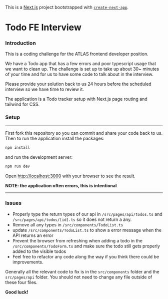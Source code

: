 This is a [Next.js](https://nextjs.org/) project bootstrapped with [`create-next-app`](https://github.com/vercel/next.js/tree/canary/packages/create-next-app).

# Todo FE Interview

### Introduction

This is a coding challenge for the ATLAS frontend developer position.

We have a Todo app that has a few errors and poor typescript usage that we want to clean up. The challenge is set up to take up about 30~ minutes of your time and for us to have some code to talk about in the interview.

Please provide your solution back to us 24 hours before the scheduled interview so we have time to review it.

The application is a Todo tracker setup with Next.js page routing and tailwind for CSS.

### Setup

---

First fork this repository so you can commit and share your code back to us.
Then to run the application install the packages:

```bash
npm install
```

and run the development server:

```bash
npm run dev
```

Open [http://localhost:3000](http://localhost:3000) with your browser to see the result.

**NOTE: the application often errors, this is intentional**

---

### Issues

- Properly type the return types of our api in `/src/pages/api/todos.ts` and `/src/pages/api/todos/[id].ts` so it does not return a any.
- Remove all any types in `/src/components/TodoList.ts`
- update `/src/components/TodoList.ts` to show a error message when the API returns an error
- Prevent the browser from refreshing when adding a todo in the `/src/components/TodoForm.ts`
  and make sure the todo still gets properly added to the visible todos
- Feel free to refactor any code along the way if you think there could be improvements.

Generally all the relevant code to fix is in the `src/components` folder and the `src/pages/api` folder. You should not need to change any file outside of these four files.

**Good luck!**

